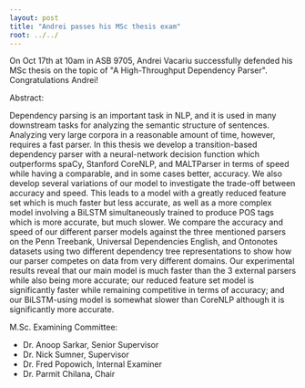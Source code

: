 ```yaml
---
layout: post
title: "Andrei passes his MSc thesis exam"
root: ../../
---
```


On Oct 17th at 10am in ASB 9705, Andrei Vacariu successfully defended his MSc
thesis on the topic of "A High-Throughput Dependency Parser". Congratulations Andrei!

Abstract:

Dependency parsing is an important task in NLP, and it is used in many downstream tasks for analyzing the semantic structure of sentences. Analyzing very large corpora in a reasonable amount of time, however, requires a fast parser. In this thesis we develop a transition-based dependency parser with a neural-network decision function which outperforms spaCy, Stanford CoreNLP, and MALTParser in terms of speed while having a comparable, and in some cases better, accuracy. We also develop several variations of our model to investigate the trade-off between accuracy and speed. This leads to a model with a greatly reduced feature set which is much faster but less accurate, as well as a more complex model involving a BiLSTM simultaneously trained to produce POS tags which is more accurate, but much slower. We compare the accuracy and speed of our different parser models against the three mentioned parsers on the Penn Treebank, Universal Dependencies English, and Ontonotes datasets using two different dependency tree representations to show how our parser competes on data from very different domains. Our experimental results reveal that our main model is much faster than the 3 external parsers while also being more accurate; our reduced feature set model is significantly faster while remaining competitive in terms of accuracy; and our BiLSTM-using model is somewhat slower than CoreNLP although it is significantly more accurate.

M.Sc. Examining Committee:

* Dr. Anoop Sarkar, Senior Supervisor
* Dr. Nick Sumner, Supervisor
* Dr. Fred Popowich, Internal Examiner
* Dr. Parmit Chilana, Chair

